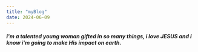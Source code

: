 ```yaml
---
title: "myBlog"
date: 2024-06-09
---
```

##### i'm a talented young woman gifted in so many things, i love JESUS and i know i'm going to make His impact on earth.
